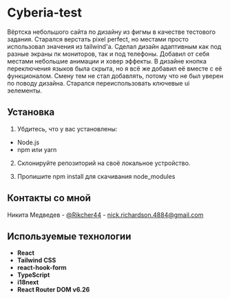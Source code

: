 # Cyberia-test

Вёртска небольшого сайта по дизайну из фигмы в качестве тестового задания. Старался верстать pixel perfect, но местами просто использовал значения из tailwind'а. Сделал дизайн адаптивным как под разные экраны пк мониторов, так и под телефоны. Добавил от себя местами небольшие анимации и ховер эффекты. В дизайне кнопка переключения языков была скрыта, но я всё же добавил её вместе с её функционалом. Смену тем не стал добавлять, потому что не был уверен по поводу дизайна. Старался переиспользовать ключевые ui эелементы. 


## Установка

1. Убдитесь, что у вас установлены:

- Node.js 
- npm или yarn 

2. Склонируйте репозиторий на своё локальное устройство.

3. Пропишите npm install для скачивания node_modules

## Контакты со мной

Никита Медведев - [@Rikcher44](https://web.telegram.org/k/#@Rikcher44) - nick.richardson.4884@gmail.com

## Используемые технологии

- **React**
- **Tailwind CSS**
- **react-hook-form**
- **TypeScript**
- **i18next**
- **React Router DOM v6.26**
